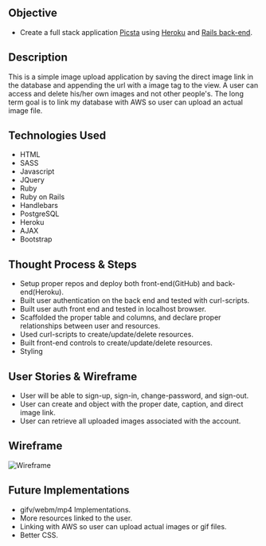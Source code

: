 ## Objective
* Create a full stack application [Picsta](https://peterchang2.github.io/picsta-full-stack-front-end-client/) using [Heroku](https://picstafame.herokuapp.com/images) and [Rails back-end](https://github.com/peterchang2/picsta-full-stack-back-end-api).

## Description
This is a simple image upload application by saving the direct image link in the database and appending the url with a image tag to the view. A user can access and delete his/her own images and not other people's. The long term goal is to link my database with AWS so user can upload an actual image file.

## Technologies Used
* HTML
* SASS
* Javascript
* JQuery
* Ruby
* Ruby on Rails
* Handlebars
* PostgreSQL
* Heroku
* AJAX
* Bootstrap

## Thought Process & Steps
* Setup proper repos and deploy both front-end(GitHub) and back-end(Heroku).
* Built user authentication on the back end and tested with curl-scripts.
* Built user auth front end and tested in localhost browser.
* Scaffolded the proper table and columns, and declare proper relationships between user and resources.
* Used curl-scripts to create/update/delete resources.
* Built front-end controls to create/update/delete resources.
* Styling

## User Stories & Wireframe
* User will be able to sign-up, sign-in, change-password, and sign-out.
* User can create and object with the proper date, caption, and direct image link.
* User can retrieve all uploaded images associated with the account.

## Wireframe
![Wireframe](https://i.imgur.com/QjahI1D.jpg?1)

## Future Implementations

* gifv/webm/mp4 Implementations.
* More resources linked to the user.
* Linking with AWS so user can upload actual images or gif files.
* Better CSS.
